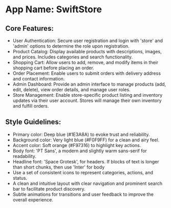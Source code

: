 # **App Name**: SwiftStore

## Core Features:

- User Authentication: Secure user registration and login with 'store' and 'admin' options to determine the role upon registration.
- Product Catalog: Display available products with descriptions, images, and prices. Includes categories and search functionality.
- Shopping Cart: Allow users to add, remove, and modify items in their shopping cart before placing an order.
- Order Placement: Enable users to submit orders with delivery address and contact information.
- Admin Dashboard: Provide an admin interface to manage products (add, edit, delete), view order details, and manage user roles.
- Store Management: Enable store-specific product listing and inventory updates via their user account. Stores will manage their own inventory and fulfill orders.

## Style Guidelines:

- Primary color: Deep blue (#1E3A8A) to evoke trust and reliability.
- Background color: Very light blue (#F0F9FF) for a clean and airy feel.
- Accent color: Soft orange (#F97316) to highlight key actions.
- Body font: 'PT Sans', a modern and slightly warm sans-serif for readability.
- Headline font: 'Space Grotesk', for headers. If blocks of text is longer than short chunks, then use 'Inter' for body
- Use a set of consistent icons to represent categories, actions, and status.
- A clean and intuitive layout with clear navigation and prominent search bar to facilitate product discovery.
- Subtle animations for transitions and user feedback to improve the overall experience.
